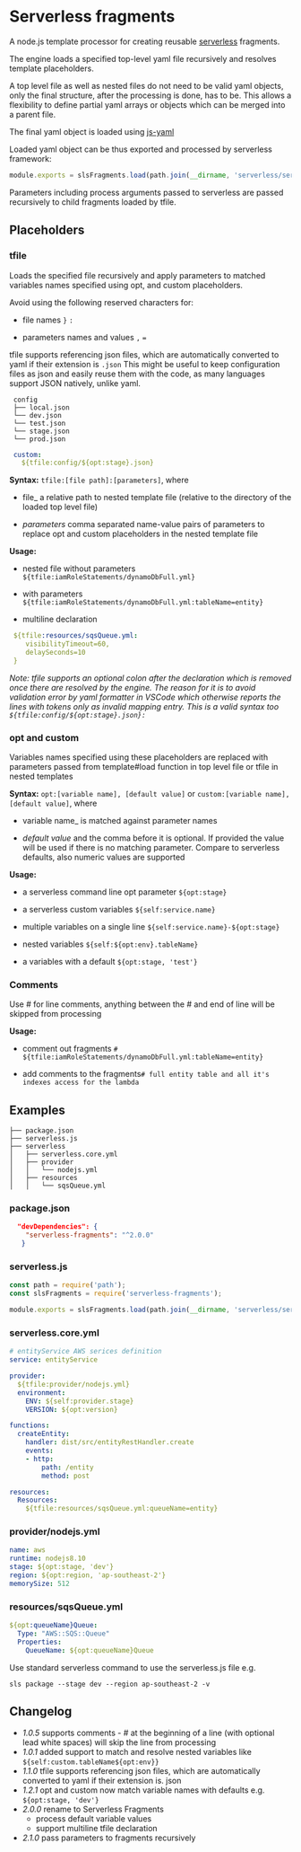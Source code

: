 # Serverless fragments

A node.js template processor for creating reusable [serverless](https://serverless.com/) fragments.

The engine loads a specified top-level yaml file recursively and resolves template placeholders.

A top level file as well as nested files do not need to be valid yaml objects,
only the final structure, after the processing is done, has to be. This allows a flexibility to define partial
yaml arrays or objects which can be merged into a parent file.

The final yaml object is loaded using [js-yaml](https://www.npmjs.com/package/js-yaml)

Loaded yaml object can be thus exported and processed by serverless framework:

```js
module.exports = slsFragments.load(path.join(__dirname, 'serverless/serverless.core.yml', new Map[['version':'1.0.1']]));
 ```

Parameters including process arguments passed to serverless are passed recursively to child fragments loaded by tfile.

## Placeholders

### tfile

Loads the specified file recursively and apply parameters to matched variables names specified using opt, and custom
placeholders.

Avoid using the following reserved characters for:

* file names ``}`` ``:``  

* parameters names and values ``,`` ``=``  

tfile supports referencing json files, which are automatically converted to yaml if their extension is ``.json``
This might be useful to keep configuration files as json and easily reuse them with the code,
as many languages support JSON natively, unlike yaml.

```
 config
 ├── local.json
 └── dev.json
 └── test.json
 └── stage.json
 └── prod.json
 ```

```yaml
 custom:
   ${tfile:config/${opt:stage}.json}
```

**Syntax:** ``tfile:[file path]:[parameters]``, where

* file_ a relative path to nested template file (relative to the directory of the loaded top level file)

* _parameters_ comma separated name-value pairs of parameters to replace opt and custom placeholders in the nested
template file

**Usage:**

* nested file without parameters ``${tfile:iamRoleStatements/dynamoDbFull.yml}``

* with parameters ``${tfile:iamRoleStatements/dynamoDbFull.yml:tableName=entity}``

* multiline declaration

```yaml
 ${tfile:resources/sqsQueue.yml:
    visibilityTimeout=60,
    delaySeconds=10
 }
```
 
*Note: tfile supports an optional colon after the declaration which is removed once there are resolved by the engine. The reason for it is to avoid validation error by yaml formatter in VSCode which otherwise reports the lines with tokens only as invalid mapping entry. This is a valid syntax too ``${tfile:config/${opt:stage}.json}:``*
 
### opt and custom

Variables names specified using these placeholders are replaced with parameters passed from template#load function in top level file
or tfile in nested templates  

**Syntax:** ```opt:[variable name], [default value]``` or ```custom:[variable name], [default value]```, where

* variable name_ is matched against parameter names

* _default value_ and the comma before it is optional. If provided the value will be used if there is no matching 
parameter. Compare to serverless defaults, also numeric values are supported

**Usage:**

* a serverless command line opt parameter ``${opt:stage}``

* a serverless custom variables ``${self:service.name}``

* multiple variables on a single line ``${self:service.name}-${opt:stage}``

* nested variables ``${self:${opt:env}.tableName}``

* a variables with a default ``${opt:stage, 'test'}``


### Comments

Use # for line comments, anything between the # and end of line will be skipped from processing

**Usage:**

* comment out fragments ``# ${tfile:iamRoleStatements/dynamoDbFull.yml:tableName=entity}``

* add comments to the fragments``# full entity table and all it's indexes access for the lambda``

## Examples

```
├── package.json
├── serverless.js
├── serverless
│   ├── serverless.core.yml
│   ├── provider
│   │   └── nodejs.yml
│   ├── resources
│   │   └── sqsQueue.yml
```

### package.json

```json
  "devDependencies": {
    "serverless-fragments": "^2.0.0"
   }
```

### serverless.js

```js
const path = require('path');
const slsFragments = require('serverless-fragments');

module.exports = slsFragments.load(path.join(__dirname, 'serverless/serverless.core.yml', new Map([['version', '1.0.0']])));
```

### serverless.core.yml

```yaml
# entityService AWS serices definition 
service: entityService

provider:
  ${tfile:provider/nodejs.yml}
  environment:
    ENV: ${self:provider.stage}
    VERSION: ${opt:version}

functions:
  createEntity:
    handler: dist/src/entityRestHandler.create
    events:
    - http:
        path: /entity
        method: post

resources:
  Resources:
    ${tfile:resources/sqsQueue.yml:queueName=entity}
```

### provider/nodejs.yml

```yaml
name: aws
runtime: nodejs8.10
stage: ${opt:stage, 'dev'}
region: ${opt:region, 'ap-southeast-2'}
memorySize: 512
```

### resources/sqsQueue.yml

```yaml
${opt:queueName}Queue:
  Type: "AWS::SQS::Queue"
  Properties:
    QueueName: ${opt:queueName}Queue
```

Use standard serverless command to use the serverless.js file e.g. 

```sls package --stage dev --region ap-southeast-2 -v```

## Changelog

* _1.0.5_ supports comments - # at the beginning of a line (with optional lead white spaces) will skip the line
from processing
* _1.0.1_ added support to match and resolve nested variables like
``${self:custom.tableName${opt:env}}``
* _1.1.0_ tfile supports referencing json files, which are automatically converted to yaml if their extension is. json
* _1.2.1_ opt and custom now match variable names with defaults e.g. ``${opt:stage, 'dev'}``
* _2.0.0_ rename to Serverless Fragments
  * process default variable values
  * support multiline tfile declaration
* _2.1.0_ pass parameters to fragments recursively
